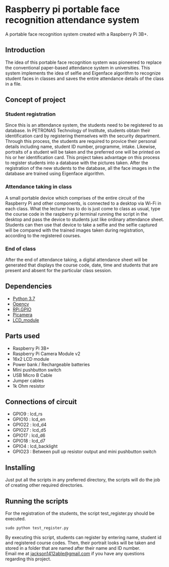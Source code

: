 # Raspberry pi portable face recognition attendance system
A portable face recognition system created with a Raspberry Pi 3B+.

## Introduction
The idea of this portable face recognition system was pioneered to replace the conventional
paper-based attendance system in universities. This system implements the idea of selfie and
Eigenface algorithm to recognize student faces in classes and saves the entire attendance details
of the class in a file.

## Concept of project
### Student registration
Since this is an attendance system, the students need to be registered to as database.
In PETRONAS Technology of Institute, students obtain their identification card by registering
themselves with the security department. Through this process, the students are required to
provice their personal details including name, student ID number, programme, intake. Likewise,
portraits of a student will be taken and the preferred one will be printed on his or her identification 
card. This project takes advantage on this process to register students into a database with the
pictures taken. After the registration of the new students to the database, all the face images in
the database are trained using Eigenface algorithm.
### Attendance taking in class
A small portable device which comprises of the entire circuit of the Raspberry Pi and other
components, is connected to a desktop via Wi-Fi in each class. What the lecturer has to do is just
come to class as usual, type the course code in the raspberry pi terminal running the script in
the desktop and pass the device to students just like ordinary attendance sheet. Students can then
use that device to take a selfie and the selfie captured will be compared with the trained images
taken during registration, according to the registered courses.
### End of class
After the end of attendance taking, a digital attendance sheet will be generated that displays
the course code, date, time and students that are present and absent for the particular class
session.

## Dependencies
* [Python 3.7](https://www.python.org/)
* [Opencv](http://opencv.org/)
* [RPi.GPIO](https://pypi.python.org/pypi/RPi.GPIO)
* [Picamera](https://picamera.readthedocs.io/en/)
* [LCD_module](https://github.com/adafruit/Adafruit_Python_CharLCD)

## Parts used
* Raspberry Pi 3B+
* Raspberry Pi Camera Module v2
* 16x2 LCD module
* Power bank / Rechargeable batteries
* Mini pushbutton switch
* USB Micro B Cable
* Jumper cables
* 1k Ohm resistor

## Connections of circuit
* GPIO9     :  lcd_rs        
* GPIO10    : lcd_en        
* GPIO22    : lcd_d4        
* GPIO27    : lcd_d5        
* GPIO17    : lcd_d6        
* GPIO18    : lcd_d7       
* GPIO4     : lcd_backlight 
* GPIO23    : Between pull up resistor output and mini pushbutton switch

## Installing
Just put all the scripts in any preferred directory, the scripts will do the job of creating other
required directories.

## Running the scripts
For the registration of the students, the script test_register.py should be executed.
```
sudo python test_register.py
```
By executing this script, students can register by entering name, student id and registered
course codes. Then, their portrait looks will be taken and stored in a folder that are named
after their name and ID number.
</br>
Email me at jackson1412able@gmail.com if you have any questions regarding this project.
